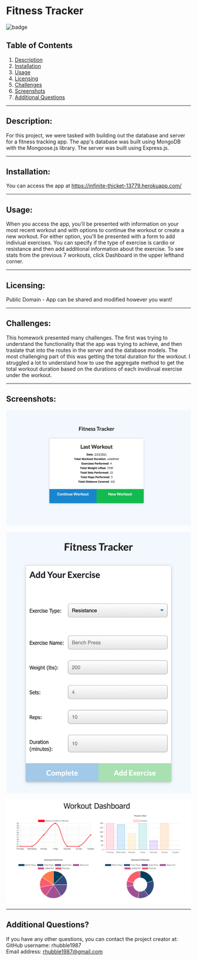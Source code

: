 # Fitness Tracker    
  ![badge](https://img.shields.io/badge/license-Public%20Domain-brightgreen)

  ## Table of Contents  
  1. [Description](#description) 
  2. [Installation](#installation) 
  3. [Usage](#usage)
  4. [Licensing](#licensing)
  5. [Challenges](#challenges)
  6. [Screenshots](#screenshots)
  7. [Additional Questions](#additional-questions?)

  ---  

  ## Description:  
  For this project, we were tasked with building out the database and server for a fitness tracking app. The app's database was built using MongoDB with the Mongoose.js library. The server was built using Express.js.  

  ---  

  ## Installation:  
  You can access the app at https://infinite-thicket-13779.herokuapp.com/  

  ---  

  ## Usage:  
  When you access the app, you'll be presented with information on your most recent workout and with options to continue the workout or create a new workout. For either option, you'll be presented with a form to add indiviual exercises. You can specify if the type of exercise is cardio or resistance and then add additional information about the exercise. To see stats from the previous 7 workouts, click Dashboard in the upper lefthand corner.  

  --- 

  ## Licensing:  
  Public Domain - App can be shared and modified however you want!

  ---  

  ## Challenges:  
  This homework presented many challenges. The first was trying to understand the functionality that the app was trying to achieve, and then traslate that into the routes in the server and the database models. The most challenging part of this was getting the total duration for the workout. I struggled a lot to understand how to use the aggregate method to get the total workout duration based on the durations of each invidivual exercise under the workout.

  ---

  ## Screenshots:
  ![Last Workout](./public/assets/last-workout.png)

  ![New Exercise](./public/assets/new-exercise.png)

  ![Dashboard](./public/assets/dashboard.png)


  ---  
  ## Additional Questions?  
  If you have any other questions, you can contact the project creator at:  
  GitHub username: rhubble1987  
  Email address: rhubble1987@gmail.com
